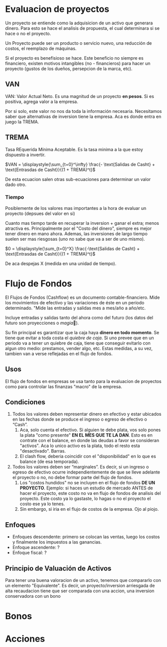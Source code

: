 # Evaluacion de proyectos
Un proyecto se entiende como la adquisicion de un activo que generara dinero. Para esto se hace el analisis de propuesta, el cual determinara si se hace o no el proyecto.

Un Proyecto puede ser un producto o servicio nuevo, una reducción de costos, el reemplazo de máquinas. 

Si el proyecto es benefisioso se hace. Este beneficio no siempre es financiero, existen motivos intangibles (no - financieros) para hacer un proyecto (gustos de los dueños, persepcion de la marca, etc). 

## VAN
VAN: Valor Actual Neto.
Es una magnitud de un proyecto **en pesos**. Si es positiva, agrega valor a la empresa. 

Por si solo, este valor no nos da toda la información necesaria. Necesitamos saber que alternativas de inversion tiene la empresa. Aca es donde entra en juego la TREMA.

## TREMA
Tasa REquerida Mínima Aceptable. Es la tasa minima a la que estoy dispuesto a invertir.

$VAN = \displaystyle{\sum_{t=0}^\infty} \frac{- \text{Salidas de Casht} + \text{Entrasdas de Casht}}{(1 + TREMA)^t}$


De esta ecuacion salen otras sub-ecuaciones para determinar un valor dado otro. 
### Tiempo 
Posiblemente de los valores mas importantes a la hora de evaluar un proyecto (depsues del valor en si)

Cuanto mas tiempo tarde en recuperar la inversion + ganar el extra; menos atractiva es. Principalmente por el "Costo del dinero", siempre es mejor tener dinero en mano ahora. Ademas, las inversiones de largo tiempo suelen ser mas riesgosas (uno no sabe que va a ser de uno mismo). 

$0 = \displaystyle{\sum_{t=0}^X} \frac{-\text{Salidas de Casht} + \text{Entrasdas de Casht}}{(1 + TREMA)^t}$

De aca despejas X (medida en una unidad de tiempo).

# Flujo de Fondos
El Flujos de Fondos (Cashflow) es un documento contable-financiero. Mide los movimientos de efectivo y las variaciones de éste en un período determinado. "Mide las entradas y salidas mes a mes/año a año/etc.

Incluye entradas y salidas tanto del ahora como del futuro (los datos del futuro son proyecciones o *magia*🔮). 

Su fin principal es garantizar que la caja haya **dinero en todo momento**. Se tiene que evitar a toda costa el *quiebre de caja*.
Si uno prevee que en un periodo va a tener un quiebre de caja, tiene que conseguir evitarlo con algun otro medio: prestamos, vender algo, etc. Estas medidas, a su vez, tambien van a verse reflejadas en el flujo de fondos. 

## Usos 
El flujo de fondos en empresas se usa tanto para la evaluacion de proyectos como para controlar las finanzas "macro" de la empresa. 

## Condiciones 
1. Todos los valores deben representar dinero en efectivo y estar ubicados en las fechas donde se produce el ingreso o egreso de efectivo o “Cash”. 
	1. Aca, solo cuenta el efectivo. Si alguien te debe plata, vos solo pones la plata "como presente" **EN EL MES QUE TE LA DAN**. Esto es en contrate con el balance, en donde las deudas a favor se consideran "activos". Aca lo unico activo es la plata, todo el resto esta "desactivado". Barras.
	2. El clash flow, deberia coincidir con el "disponibilidad" en lo que es balance (de esa temporada).
2. Todos los valores deben ser “marginales”. Es decir, si un ingreso o egreso de efectivo ocurre independientemente de que se lleve adelante el proyecto o no, no debe formar parte del flujo de fondos.
	1. Los "costos hundidos" no se incluyen en el flujo de fondos **DE UN PROYECTO**. Ejemplo: si haces un estudio de mercado ANTES de hacer el proyecto, este costo no va en flujo de fondos de analisis del proyecto. Este costo ya lo gastaste, lo hagas o no el proyecto el costo ese ya lo tenes.
	2. Sin embargo, si iria en el flujo de costos de la empresa. Ojo al piojo.

## Enfoques

- Enfoques descendente:  primero se colocan las ventas, luego los costos y finalmente los impuestos a las ganancias.
- Enfoque ascendente: ?
- Enfoque fiscal: ?

## Principio de Valuación de Activos
Para tener una buena valoracion de un activo, tenemos que compararlo con un elemento "Equivalente". Es decir, un proyecto/inversion arriesgada de alta recaudacion tiene que ser comparada con una accion, una inversion conservadora con un bono  

# Bonos

# Acciones

